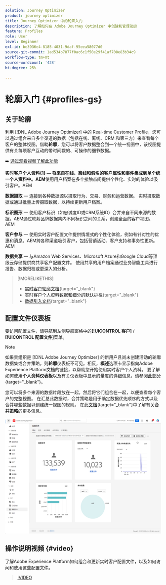 ```yaml
---
solution: Journey Optimizer
product: journey optimizer
title: Journey Optimizer 中的轮廓入门
description: 了解如何在 Adobe Journey Optimizer 中创建和管理轮廓
feature: Profiles
role: User
level: Beginner
exl-id: be3936e4-8185-4031-9daf-95eea58077d0
source-git-commit: 1ad534b7877f0ac6c1f50e29f41af708e83b34c9
workflow-type: tm+mt
source-wordcount: '428'
ht-degree: 25%

---
```


# 轮廓入门 {#profiles-gs}

## 关于轮廓

利用 [!DNL Adobe Journey Optimizer] 中的 Real-time Customer Profile，您可以通过组合来自多个渠道的数据（包括在线、离线、CRM 和第三方）来查看每个客户的整体视图。借助&#x200B;**轮廓**，您可以将客户数据整合到一个统一视图中，该视图提供有关每项客户互动的带时间戳的、可操作的细节数据。

➡️ [通过观看视频了解此功能](#video)

**实时客户个人资料{&#x200B;1} — 将来自在线、离线和假名的客户属性和事件集成到单个统一个人资料中。&#x200B;AEM**&#x200B;使用用户档案在多个接触点间提供个性化、实时的体验以吸引客户。&#x200B;AEM

**数据摄取** — 连接到各种数据源以摄取行为、交易、财务和运营数据。 实时摄取数据或通过批量上传摄取数据，以持续更新用户档案。

**标识图形** — 使用客户标识（如忠诚度ID或CRM系统ID）合并来自不同来源的数据。&#x200B;AEM通过映射品牌数据集内不同标识之间的关系，创建全面的客户视图。&#x200B;AEM

**客户参与** — 使用实时客户配置文件提供情境式的个性化体验，例如有针对性的优惠和消息。&#x200B;AEM跨各种渠道吸引客户，包括营销活动、客户支持和事务性更新。&#x200B;AEM

**数据共享** — 与Amazon Web Services、Microsoft Azure和Google Cloud等顶级云存储提供商共享客户配置文件。 使用共享的用户档案通过业务智能工具进行报告、数据归档或更深入的分析。

>[!MORELIKETHIS]
>
>* [实时客户轮廓文档](https://experienceleague.adobe.com/docs/experience-platform/query/home.html?lang=zh-Hans){target="_blank"}
>* [实时客户个人资料数据和细分的默认护栏](https://experienceleague.adobe.com/zh-hans/docs/experience-platform/profile/guardrails){target="_blank"}
>* [&#x200B;数据引入文档](https://experienceleague.adobe.com/zh-hans/docs/experience-platform/ingestion/home){target="_blank"}

## 配置文件仪表板

要访问配置文件，请导航到左侧导航窗格中的&#x200B;**[!UICONTROL 客户]** / **[!UICONTROL 配置文件]**&#x200B;菜单。

>[!NOTE]
>
>如果贵组织是 [!DNL Adobe Journey Optimizer] 的新用户且尚未创建活动的轮廓数据集或合并策略，则&#x200B;**轮廓**&#x200B;仪表板不可见。相反，**概述**&#x200B;选项卡显示指向Adobe Experience Platform文档的链接，以帮助您开始使用实时客户个人资料。 要了解如何使用&#x200B;**个人资料仪表板**&#x200B;以及有关仪表板中显示的量度的详细信息，请参阅[此部分](https://experienceleague.adobe.com/docs/experience-platform/profile/ui/user-guide.html?lang=zh-Hans){target="_blank"}。

您可以将多个来源的数据片段放在一起，然后将它们组合在一起，以便查看每个客户的完整视图。 在汇总此数据时，合并策略是用于确定数据优先顺序的方式以及合并哪些数据以创建统一视图的规则。 在此[文档](https://experienceleague.adobe.com/docs/experience-platform/profile/merge-policies/ui-guide.html?lang=zh-Hans){target="_blank"}中了解有关&#x200B;**合并策略**&#x200B;的更多信息。

![](assets/profiles-home.png)

## 操作说明视频 {#video}

了解Adobe Experience Platform如何组合和更新实时客户配置文件，以及如何访问和使用这些配置文件。

>[!VIDEO](https://video.tv.adobe.com/v/31672?quality=12&captions=chi_hans)
